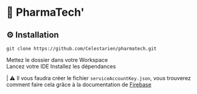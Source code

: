 # 💊 PharmaTech'

## ⚙️ Installation

```
git clone https://github.com/Celestarien/pharmatech.git
```

Mettez le dossier dans votre Workspace  
Lancez votre IDE
Installez les dépendances

| ⚠️ Il vous faudra créer le fichier `serviceAccountKey.json`, vous trouverez comment faire cela grâce à la documentation de [Firebase](https://firebase.google.com/docs/admin/setup)
